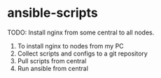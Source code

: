 # ansible-scripts
TODO: Install nginx from some central to all nodes.
1. To install nginx to nodes from my PC
2. Collect scripts and configs to a git repository
3. Pull scripts from central 
4. Run ansible from central
